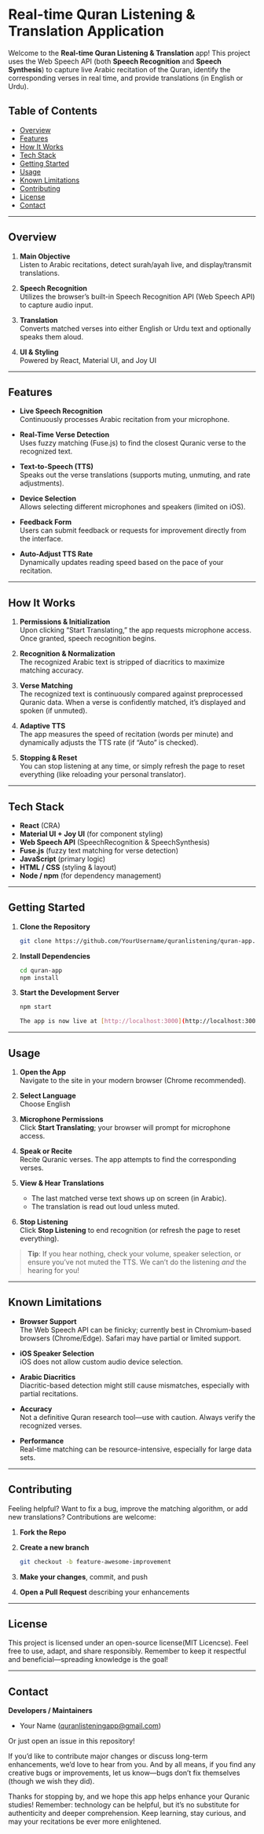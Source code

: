 # Real-time Quran Listening & Translation Application

Welcome to the **Real-time Quran Listening & Translation** app! This project uses the Web Speech API (both **Speech Recognition** and **Speech Synthesis**) to capture live Arabic recitation of the Quran, identify the corresponding verses in real time, and provide translations (in English or Urdu).

## Table of Contents

- [Overview](#overview)
- [Features](#features)
- [How It Works](#how-it-works)
- [Tech Stack](#tech-stack)
- [Getting Started](#getting-started)
- [Usage](#usage)
- [Known Limitations](#known-limitations)
- [Contributing](#contributing)
- [License](#license)
- [Contact](#contact)

---

## Overview

1. **Main Objective**  
   Listen to Arabic recitations, detect surah/ayah live, and display/transmit translations.

2. **Speech Recognition**  
   Utilizes the browser’s built-in Speech Recognition API (Web Speech API) to capture audio input.

3. **Translation**  
   Converts matched verses into either English or Urdu text and optionally speaks them aloud.

4. **UI & Styling**  
   Powered by React, Material UI, and Joy UI

---

## Features

- **Live Speech Recognition**  
  Continuously processes Arabic recitation from your microphone.

- **Real-Time Verse Detection**  
  Uses fuzzy matching (Fuse.js) to find the closest Quranic verse to the recognized text.

- **Text-to-Speech (TTS)**  
  Speaks out the verse translations (supports muting, unmuting, and rate adjustments).

- **Device Selection**  
  Allows selecting different microphones and speakers (limited on iOS).

- **Feedback Form**  
  Users can submit feedback or requests for improvement directly from the interface.

- **Auto-Adjust TTS Rate**  
  Dynamically updates reading speed based on the pace of your recitation.

---

## How It Works

1. **Permissions & Initialization**  
   Upon clicking “Start Translating,” the app requests microphone access. Once granted, speech recognition begins.

2. **Recognition & Normalization**  
   The recognized Arabic text is stripped of diacritics to maximize matching accuracy.

3. **Verse Matching**  
   The recognized text is continuously compared against preprocessed Quranic data. When a verse is confidently matched, it’s displayed and spoken (if unmuted).

4. **Adaptive TTS**  
   The app measures the speed of recitation (words per minute) and dynamically adjusts the TTS rate (if “Auto” is checked).

5. **Stopping & Reset**  
   You can stop listening at any time, or simply refresh the page to reset everything (like reloading your personal translator).

---

## Tech Stack

- **React** (CRA)
- **Material UI + Joy UI** (for component styling)
- **Web Speech API** (SpeechRecognition & SpeechSynthesis)
- **Fuse.js** (fuzzy text matching for verse detection)
- **JavaScript** (primary logic)
- **HTML / CSS** (styling & layout)
- **Node / npm** (for dependency management)

---

## Getting Started

1. **Clone the Repository**

   ```bash
   git clone https://github.com/YourUsername/quranlistening/quran-app.git

   ```

2. **Install Dependencies**

   ```bash
   cd quran-app
   npm install

   ```

3. **Start the Development Server**

   ```bash
   npm start

   The app is now live at [http://localhost:3000](http://localhost:3000) (by default).
   ```

---

## Usage

1. **Open the App**  
   Navigate to the site in your modern browser (Chrome recommended).

2. **Select Language**  
   Choose English

3. **Microphone Permissions**  
   Click **Start Translating**; your browser will prompt for microphone access.

4. **Speak or Recite**  
   Recite Quranic verses. The app attempts to find the corresponding verses.

5. **View & Hear Translations**

   - The last matched verse text shows up on screen (in Arabic).
   - The translation is read out loud unless muted.

6. **Stop Listening**  
   Click **Stop Listening** to end recognition (or refresh the page to reset everything).

> **Tip**: If you hear nothing, check your volume, speaker selection, or ensure you’ve not muted the TTS. We can’t do the listening _and_ the hearing for you!

---

## Known Limitations

- **Browser Support**  
  The Web Speech API can be finicky; currently best in Chromium-based browsers (Chrome/Edge). Safari may have partial or limited support.

- **iOS Speaker Selection**  
  iOS does not allow custom audio device selection.

- **Arabic Diacritics**  
  Diacritic-based detection might still cause mismatches, especially with partial recitations.

- **Accuracy**  
  Not a definitive Quran research tool—use with caution. Always verify the recognized verses.

- **Performance**  
  Real-time matching can be resource-intensive, especially for large data sets.

---

## Contributing

Feeling helpful? Want to fix a bug, improve the matching algorithm, or add new translations? Contributions are welcome:

1. **Fork the Repo**
2. **Create a new branch**

   ```bash
   git checkout -b feature-awesome-improvement

   ```

3. **Make your changes**, commit, and push
4. **Open a Pull Request** describing your enhancements

---

## License

This project is licensed under an open-source license(MIT Licencse). Feel free to use, adapt, and share responsibly. Remember to keep it respectful and beneficial—spreading knowledge is the goal!

---

## Contact

**Developers / Maintainers**

- Your Name (quranlisteningapp@gmail.com)

Or just open an issue in this repository!

If you’d like to contribute major changes or discuss long-term enhancements, we’d love to hear from you. And by all means, if you find any creative bugs or improvements, let us know—bugs don’t fix themselves (though we wish they did).

Thanks for stopping by, and we hope this app helps enhance your Quranic studies! Remember: technology can be helpful, but it’s no substitute for authenticity and deeper comprehension. Keep learning, stay curious, and may your recitations be ever more enlightened.
